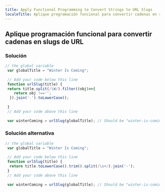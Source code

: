 ```yaml
---
title: Apply Functional Programming to Convert Strings to URL Slugs
localeTitle: Aplique programación funcional para convertir cadenas en slugs de URL
---
```

## Aplique programación funcional para convertir cadenas en slugs de URL

### Solución

```javascript
// the global variable 
 var globalTitle = "Winter Is Coming"; 
 
 // Add your code below this line 
 function urlSlug(title) { 
 return title.split(/\W/).filter((obj)=>{ 
    return obj !==''; 
  }).join('-').toLowerCase(); 
 
 } 
 // Add your code above this line 
 
 var winterComing = urlSlug(globalTitle); // Should be "winter-is-coming" 
```

### Solución alternativa

```javascript
// the global variable 
 var globalTitle = "Winter Is Coming"; 
 
 // Add your code below this line 
 function urlSlug(title) { 
  return title.toLowerCase().trim().split(/\s+/).join('-'); 
 } 
 // Add your code above this line 
 
 var winterComing = urlSlug(globalTitle); // Should be "winter-is-coming" 

```